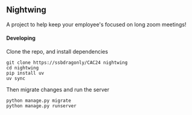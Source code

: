 ## Nightwing
A project to help keep your employee's focused on long zoom meetings!


#### Developing
Clone the repo, and install dependencies
```
git clone https://ssbdragonly/CAC24 nightwing
cd nightwing
pip install uv
uv sync
```
Then migrate changes and run the server
```
python manage.py migrate
python manage.py runserver
```
